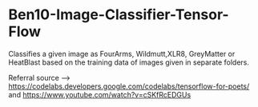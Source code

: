 # Ben10-Image-Classifier-Tensor-Flow

Classifies a given image as FourArms, Wildmutt,XLR8, GreyMatter or HeatBlast based on the training data of images given in separate folders. 

Referral source --> https://codelabs.developers.google.com/codelabs/tensorflow-for-poets/ and https://www.youtube.com/watch?v=cSKfRcEDGUs

                
